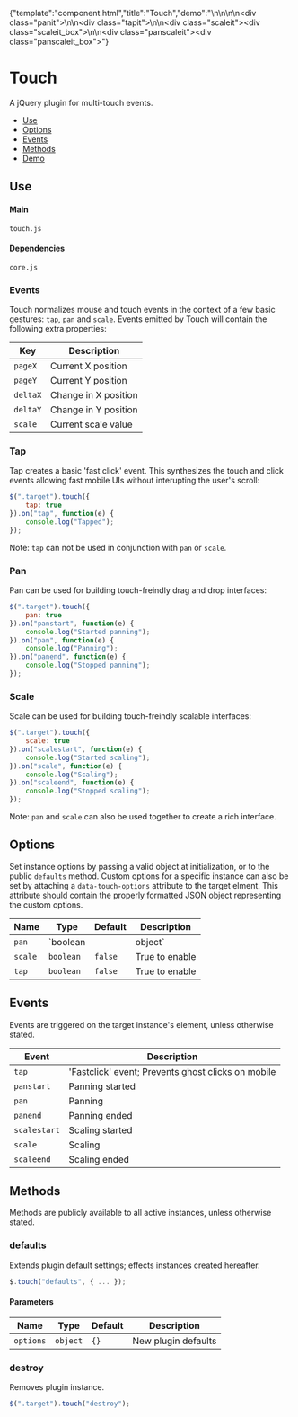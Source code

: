 {"template":"component.html","title":"Touch","demo":"<style>\nhtml, body {\n\theight: 200%;\n}\n.panit,\n.touchit,\n.scaleit,\n.panscaleit {\n\t-ms-touch-action: none;\n\ttouch-action: none;\n}\n.panit {\n\theight: 50px;\n\twidth:  50px;\n\tposition: absolute;\n\ttop:  50px;\n\tleft: 50px;\n\tbackground: red;\n}\n.tapit {\n\tbackground: green;\n\theight: 20px;\n\twidth:  200px;\n\tmargin: 250px auto;\n}\n.tapit.active {\n\tbackground: blue;\n}\n.scaleit {\n\theight: 1px;\n\twidth:  1px;\n\tposition: absolute;\n\ttop:  150px;\n\tleft: 150px;\n}\n.scaleit_box {\n\theight: 200px;\n\twidth:  200px;\n\tposition: absolute;\n\ttop:  -100px;\n\tleft: -100px;\n\tbackground: purple;\n}\n.panscaleit {\n\theight: 1px;\n\twidth:  1px;\n\tposition: absolute;\n\ttop:  250px;\n\tleft: 100px;\n}\n.panscaleit_box {\n\theight: 200px;\n\twidth:  200px;\n\tposition: absolute;\n\ttop:  -100px;\n\tleft: -100px;\n\tbackground: yellow;\n}\n</style>\n\n<script>\n$(document).ready(function() {\n\tvar origX = 0,\n\t\torigY = 0,\n\t\tdiffX = 0,\n\t\tdiffY = 0,\n\t\tminX = 10,\n\t\tmaxX = 200\n\t\tminY = 10,\n\t\tmaxY = 200,\n\t\tsDiffX = 0,\n\t\tsDiffY = 0,\n\t\tsOrigH = 0,\n\t\tsOrigW = 0,\n\t\tpsDiffX = 0,\n\t\tpsDiffY = 0,\n\t\tpsOrigH = 0,\n\t\tpsOrigW = 0;\n\t// Pan\n\tvar $panit = $(\".panit\");\n\t$panit.touch({\n\t\tpan: true\n\t}).on(\"panstart.panit\", function(e) {\n\t\tlog(\"pan start\");\n\t\tvar offset = $(this).offset();\n\t\tdiffX = offset.left - e.pageX;\n\t\tdiffY = offset.top  - e.pageY;\n\t\torigX = offset.left;\n\t\torigY = offset.top;\n\t})\n\t.on(\"panend.panit\", function(e) {\n\t\tlog(\"pan end\");\n\t});\n\t// Bubbling\n\t$(document).on(\"pan.panit\", \".panit\", function(e) {\n\t\tlog(\"pan\");\n\t\tvar data = e.data,\n\t\t\tx = origX + e.deltaX, //e.pageX + diffX,\n\t\t\ty = origY + e.deltaY; //e.pageY + diffY;\n\t\tif (x < minX) {\n\t\t\tx = minX;\n\t\t}\n\t\tif (x > maxX) {\n\t\t\tx = maxX;\n\t\t}\n\t\tif (y < minY) {\n\t\t\ty = minY;\n\t\t}\n\t\tif (y > maxY) {\n\t\t\ty = maxY;\n\t\t}\n\t\tlog(x, y);\n\t\t$(this).css({\n\t\t\tleft: x,\n\t\t\ttop: y\n\t\t})\n\t});\n\t// Tap\n\tvar $tapit = $(\".tapit\");\n\t$tapit.touch({\n\t\ttap: true\n\t}).on(\"tap.tapit\", function(e) {\n\t\tlog(\"tap\");\n\t\t$tapit.toggleClass(\"active\");\n\t});\n\t// Scale\n\tvar $scaleit = $(\".scaleit\");\n\t$scaleit.touch({\n\t\tscale: true\n\t}).on(\"scalestart.scaleit\", function(e) {\n\t\tlog(\"scale start\");\n\t\tvar offset = $scaleit.offset();\n\t\tsDiffX = offset.left - e.pageX;\n\t\tsDiffY = offset.top  - e.pageY;\n\t\tsOrigH = $(\".scaleit_box\").outerHeight();\n\t\tsOrigW = $(\".scaleit_box\").outerWidth();\n\t})\n\t.on(\"scaleend.scaleit\", function(e) {\n\t\tlog(\"scale end\");\n\t})\n\t.on(\"scale.scaleit\", function(e) {\n\t\tlog(\"scale\");\n\t\tvar w = sOrigW * e.scale,\n\t\t\th = sOrigH * e.scale;\n\t\tif (w < 50) {\n\t\t\tw = 50;\n\t\t}\n\t\tif (w > 300) {\n\t\t\tw = 300;\n\t\t}\n\t\tif (h < 50) {\n\t\t\th = 50;\n\t\t}\n\t\tif (h > 300) {\n\t\t\th = 300;\n\t\t}\n\t\tvar x = e.pageX + sDiffX,\n\t\t\ty = e.pageY + sDiffY;\n\t\tlog(x, y, w, h);\n/*\n\t\t$scaleit.css({\n\t\t\tleft: x,\n\t\t\ttop: y\n\t\t});\n*/\n\t\t$(\".scaleit_box\").css({\n\t\t\theight: h,\n\t\t\twidth: w,\n\t\t\tleft: -(w / 2),\n\t\t\ttop: -(h / 2)\n\t\t});\n\t});\n\t// Pan+Scale\n\tvar $panscaleit = $(\".panscaleit\");\n\t$panscaleit.touch({\n\t\tpan: true,\n\t\tscale: true\n\t}).on(\"scalestart.panscaleit\", function(e) {\n\t\tlog(\"panscale start\");\n\t\tvar offset = $panscaleit.offset();\n\t\tpsDiffX = offset.left - e.pageX;\n\t\tpsDiffY = offset.top  - e.pageY;\n\t\tpsOrigH = $(\".panscaleit_box\").outerHeight();\n\t\tpsOrigW = $(\".panscaleit_box\").outerWidth();\n\t})\n\t.on(\"scaleend.panscaleit\", function(e) {\n\t\tlog(\"panscale end\");\n\t})\n\t.on(\"scale.panscaleit\", function(e) {\n\t\tlog(\"panscale\");\n\t\tvar w = psOrigW * e.scale,\n\t\t\th = psOrigH * e.scale;\n\t\tif (w < 50) {\n\t\t\tw = 50;\n\t\t}\n\t\tif (w > 300) {\n\t\t\tw = 300;\n\t\t}\n\t\tif (h < 50) {\n\t\t\th = 50;\n\t\t}\n\t\tif (h > 300) {\n\t\t\th = 300;\n\t\t}\n\t\tvar x = e.pageX + psDiffX,\n\t\t\ty = e.pageY + psDiffY;\n\t\tlog(x, y, w, h);\n\t\t$panscaleit.css({\n\t\t\tleft: x,\n\t\t\ttop: y\n\t\t});\n\t\t$(\".panscaleit_box\").css({\n\t\t\theight: h,\n\t\t\twidth: w,\n\t\t\tleft: -(w / 2),\n\t\t\ttop: -(h / 2)\n\t\t});\n\t});\n\tfunction log() {\n\t\t//console.log(Array.prototype.slice.call(arguments, 0));\n\t}\n\n\t$(window).on(\"touchstart\", function(e) {\n\t\tconsole.log(\"Start\", e.originalEvent.defaultPrevented);\n\t}).on(\"touchmove\", function(e) {\n\t\tconsole.log(\"Move\", e.originalEvent.defaultPrevented);\n\t});\n});\n</script>\n\n<div class=\"panit\"></div>\n\n<div class=\"tapit\"></div>\n\n<div class=\"scaleit\"><div class=\"scaleit_box\"></div></div>\n\n<div class=\"panscaleit\"><div class=\"panscaleit_box\"></div></div>"}

# Touch

A jQuery plugin for multi-touch events.

* [Use](#use)
* [Options](#options)
* [Events](#events)
* [Methods](#methods)
* [Demo](#demo)

## Use 

#### Main

```markup
touch.js
```

#### Dependencies

```markup
core.js
```

### Events

Touch normalizes mouse and touch events in the context of a few basic gestures: `tap`, `pan` and `scale`. Events emitted by Touch will contain the following extra properties:

| Key | Description |
| --- | --- |
| `pageX` | Current X position |
| `pageY` | Current Y position |
| `deltaX` | Change in X position |
| `deltaY` | Change in Y position |
| `scale` | Current scale value |

### Tap

Tap creates a basic 'fast click' event. This synthesizes the touch and click events allowing fast mobile UIs without interupting the user's scroll:

```javascript
$(".target").touch({
	tap: true
}).on("tap", function(e) {
	console.log("Tapped");
});
```

Note: `tap` can not be used in conjunction with `pan` or `scale`.

### Pan

Pan can be used for building touch-freindly drag and drop interfaces:

```javascript
$(".target").touch({
	pan: true
}).on("panstart", function(e) {
	console.log("Started panning");
}).on("pan", function(e) {
	console.log("Panning");
}).on("panend", function(e) {
	console.log("Stopped panning");
});
```

### Scale

Scale can be used for building touch-freindly scalable interfaces:

```javascript
$(".target").touch({
	scale: true
}).on("scalestart", function(e) {
	console.log("Started scaling");
}).on("scale", function(e) {
	console.log("Scaling");
}).on("scaleend", function(e) {
	console.log("Stopped scaling");
});
```

Note: `pan` and `scale` can also be used together to create a rich interface.

## Options

Set instance options by passing a valid object at initialization, or to the public `defaults` method. Custom options for a specific instance can also be set by attaching a `data-touch-options` attribute to the target elment. This attribute should contain the properly formatted JSON object representing the custom options.

| Name | Type | Default | Description |
| --- | --- | --- | --- |
| `pan` | `boolean || object` | `false` | Object to enable |
| `scale` | `boolean` | `false` | True to enable |
| `tap` | `boolean` | `false` | True to enable |

## Events

Events are triggered on the target instance's element, unless otherwise stated.

| Event | Description |
| --- | --- |
| `tap` | 'Fastclick' event; Prevents ghost clicks on mobile |
| `panstart` | Panning started |
| `pan` | Panning |
| `panend` | Panning ended |
| `scalestart` | Scaling started |
| `scale` | Scaling |
| `scaleend` | Scaling ended |

## Methods

Methods are publicly available to all active instances, unless otherwise stated.

### defaults

Extends plugin default settings; effects instances created hereafter.

```javascript
$.touch("defaults", { ... });
```

#### Parameters

| Name | Type | Default | Description |
| --- | --- | --- | --- |
| `options` | `object` | `{}` | New plugin defaults |

### destroy

Removes plugin instance.

```javascript
$(".target").touch("destroy");
```

